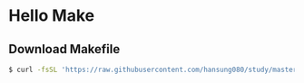 # Hello Make
## Download Makefile
```sh
$ curl -fsSL 'https://raw.githubusercontent.com/hansung080/study/master/c/examples/hello-make/Makefile' | sed "s/hello-make/${TARGET:-change-me}/g" > "Makefile"
```
